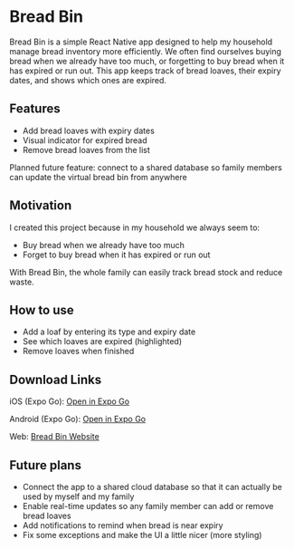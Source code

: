 # Bread Bin
Bread Bin is a simple React Native app designed to help my household manage bread inventory more efficiently. We often find ourselves buying bread when we already have too much, or forgetting to buy bread when it has expired or run out. This app keeps track of bread loaves, their expiry dates, and shows which ones are expired.

## Features
- Add bread loaves with expiry dates
- Visual indicator for expired bread
- Remove bread loaves from the list

Planned future feature: connect to a shared database so family members can update the virtual bread bin from anywhere

## Motivation
I created this project because in my household we always seem to:
- Buy bread when we already have too much
- Forget to buy bread when it has expired or run out

With Bread Bin, the whole family can easily track bread stock and reduce waste.

## How to use
- Add a loaf by entering its type and expiry date
- See which loaves are expired (highlighted)
- Remove loaves when finished

## Download Links
iOS (Expo Go): [Open in Expo Go](https://expo.dev/accounts/garethmunnings/projects/bread_tracker/fingerprints/4984c9fb11f21ef655fe79c8037a93ad60a20670)

Android (Expo Go): [Open in Expo Go](https://expo.dev/accounts/garethmunnings/projects/bread_tracker/fingerprints/b223be1d7181124aa76eda77902b0e226b55bff3)

Web: [Bread Bin Website](https://breadbin--9jsftvuxd5.expo.app/)

## Future plans
- Connect the app to a shared cloud database so that it can actually be used by myself and my family
- Enable real-time updates so any family member can add or remove bread loaves
- Add notifications to remind when bread is near expiry
- Fix some exceptions and make the UI a little nicer (more styling)
